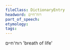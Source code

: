 ```yaml
---
fileClass: DictionaryEntry
headword: רוח־חיים
part_of_speech: 
etymology: 
tags: 
---
```

רוח־חיים
'breath of life'

